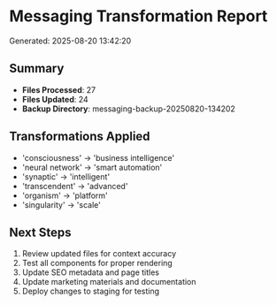 # Messaging Transformation Report
Generated: 2025-08-20 13:42:20

## Summary
- **Files Processed**: 27
- **Files Updated**: 24
- **Backup Directory**: messaging-backup-20250820-134202

## Transformations Applied
- 'consciousness' → 'business intelligence'
- 'neural network' → 'smart automation'
- 'synaptic' → 'intelligent'
- 'transcendent' → 'advanced'
- 'organism' → 'platform'
- 'singularity' → 'scale'

## Next Steps
1. Review updated files for context accuracy
2. Test all components for proper rendering
3. Update SEO metadata and page titles
4. Update marketing materials and documentation
5. Deploy changes to staging for testing

